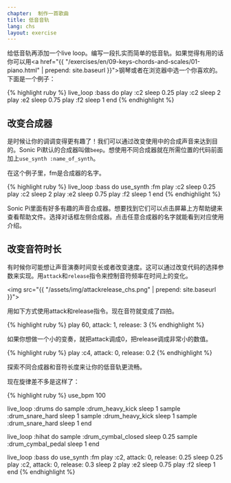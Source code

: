 ```yaml
---
chapter:  制作一首歌曲
title: 低音音轨
lang: chs
layout: exercise
---
```


给低音轨再添加一个live loop。编写一段扎实而简单的低音轨。如果觉得有用的话你可以用<a href="{{ "/exercises/en/09-keys-chords-and-scales/01-piano.html" | prepend: site.baseurl }}">钢琴</a>或者在浏览器中选一个你喜欢的。下面是一个例子：

{% highlight ruby %}
live_loop :bass do
  play :c2
  sleep 0.25
  play :c2
  sleep 2
  play :e2
  sleep 0.75
  play :f2
  sleep 1
end
{% endhighlight %}

## 改变合成器

是时候让你的调调变得更有趣了！我们可以通过改变使用中的合成声音来达到目的。Sonic Pi默认的合成器叫做`beep`。想使用不同合成器就在所需位置的代码前面加上`use_synth :name_of_synth`。 

在这个例子里，fm是合成器的名字。

{% highlight ruby %}
live_loop :bass do
  use_synth :fm
  play :c2
  sleep 0.25
  play :c2
  sleep 2
  play :e2
  sleep 0.75
  play :f2
  sleep 1
end
{% endhighlight %}

Sonic Pi里面有好多有趣的声音合成器。想要找到它们可以点击屏幕上方帮助键来查看帮助文件。选择对话框左侧合成器。点击任意合成器的名字就能看到对应使用介绍。

## 改变音符时长

有时候你可能想让声音演奏时间变长或者改变速度。这可以通过改变代码的选择参数来实现。用`attack`和`release`指令来控制音符频率在时间上的变化。

<img src="{{ "/assets/img/attackrelease_chs.png" | prepend: site.baseurl }}">

用如下方式使用attack和release指令。现在音符就变成了四拍。

{% highlight ruby %}
play 60, attack: 1, release: 3
{% endhighlight %}

如果你想做一个小的变奏，就把attack调成0，把release调成非常小的数值。

{% highlight ruby %}
play :c4, attack: 0, release: 0.2
{% endhighlight %}

探索不同合成器和音符长度来让你的低音轨更流畅。

现在旋律差不多是这样了：

{% highlight ruby %}
use_bpm 100

live_loop :drums do
  sample :drum_heavy_kick
  sleep 1
  sample :drum_snare_hard
  sleep 1
  sample :drum_heavy_kick
  sleep 1
  sample :drum_snare_hard
  sleep 1
end

live_loop :hihat do
  sample :drum_cymbal_closed
  sleep 0.25
  sample :drum_cymbal_pedal
  sleep 1
end

live_loop :bass do
  use_synth :fm
  play :c2, attack: 0, release: 0.25
  sleep 0.25
  play :c2, attack: 0, release: 0.3
  sleep 2
  play :e2
  sleep 0.75
  play :f2
  sleep 1
end
{% endhighlight %}
